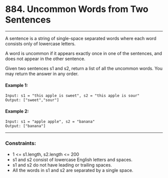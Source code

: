 # 884. Uncommon Words from Two Sentences

---

A sentence is a string of single-space separated words where each word consists only of lowercase letters.

A word is uncommon if it appears exactly once in one of the sentences, and does not appear in the other sentence.

Given two sentences s1 and s2, return a list of all the uncommon words. You may return the answer in any order.

#### Example 1:
```
Input: s1 = "this apple is sweet", s2 = "this apple is sour"
Output: ["sweet","sour"]
```
#### Example 2:
```
Input: s1 = "apple apple", s2 = "banana"
Output: ["banana"]
```

---
### Constraints:

- 1 <= s1.length, s2.length <= 200
- s1 and s2 consist of lowercase English letters and spaces.
- s1 and s2 do not have leading or trailing spaces.
- All the words in s1 and s2 are separated by a single space.